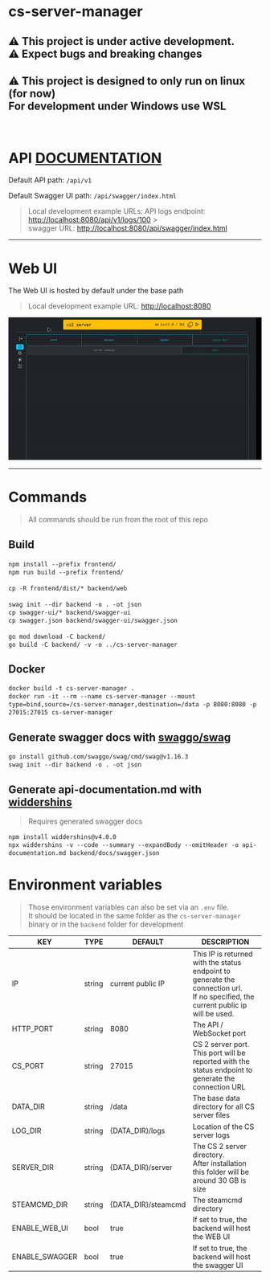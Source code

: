 # cs-server-manager

## :warning: This project is under active development.<br/>:warning: Expect bugs and breaking changes

## :warning: This project is designed to only run on linux (for now)<br/>For development under Windows use WSL

<br/>

# API [DOCUMENTATION](api-documentation.md)

Default API path: `/api/v1`

Default Swagger UI path: `/api/swagger/index.html`

> Local development example URLs:
> API logs endpoint: [http://localhost:8080/api/v1/logs/100](http://localhost:8080/api/v1/logs/100) > <br/>
> swagger URL: [http://localhost:8080/api/swagger/index.html](http://localhost:8080/api/swagger/index.html)

---

# Web UI

The Web UI is hosted by default under the base path

> Local development example URL: [http://localhost:8080](http://localhost:8080)

![Web UI](web-ui-start-server.gif)

---

# Commands

> All commands should be run from the root of this repo

## Build

```
npm install --prefix frontend/
npm run build --prefix frontend/

cp -R frontend/dist/* backend/web

swag init --dir backend -o . -ot json
cp swagger-ui/* backend/swagger-ui
cp swagger.json backend/swagger-ui/swagger.json

go mod download -C backend/
go build -C backend/ -v -o ../cs-server-manager
```

## Docker

```
docker build -t cs-server-manager .
docker run -it --rm --name cs-server-manager --mount type=bind,source=/cs-server-manager,destination=/data -p 8080:8080 -p 27015:27015 cs-server-manager
```

## Generate swagger docs with [swaggo/swag](https://github.com/swaggo/swag)

```
go install github.com/swaggo/swag/cmd/swag@v1.16.3
swag init --dir backend -o . -ot json
```

## Generate api-documentation.md with [widdershins](https://github.com/Mermade/widdershins)

> Requires generated swagger docs

```
npm install widdershins@v4.0.0
npx widdershins -v --code --summary --expandBody --omitHeader -o api-documentation.md backend/docs/swagger.json
```

# Environment variables

> Those environment variables can also be set via an `.env` file.
> <br/>
> It should be located in the same folder as the `cs-server-manager` binary or in the `backend` folder for development

| KEY            | TYPE   | DEFAULT             | DESCRIPTION                                                                                                                           |
| -------------- | ------ | ------------------- | ------------------------------------------------------------------------------------------------------------------------------------- |
| IP             | string | current public IP   | This IP is returned with the status endpoint to generate the connection url.<br/>If no specified, the current public ip will be used. |
| HTTP_PORT      | string | 8080                | The API / WebSocket port                                                                                                              |
| CS_PORT        | string | 27015               | CS 2 server port. This port will be reported with the status endpoint to generate the connection URL                                  |
| DATA_DIR       | string | /data               | The base data directory for all CS server files                                                                                       |
| LOG_DIR        | string | {DATA_DIR}/logs     | Location of the CS server logs                                                                                                        |
| SERVER_DIR     | string | {DATA_DIR}/server   | The CS 2 server directory.<br/>After installation this folder will be around 30 GB is size                                            |
| STEAMCMD_DIR   | string | {DATA_DIR}/steamcmd | The steamcmd directory                                                                                                                |
| ENABLE_WEB_UI  | bool   | true                | If set to true, the backend will host the WEB UI                                                                                      |
| ENABLE_SWAGGER | bool   | true                | If set to true, the backend will host the swagger UI                                                                                  |
